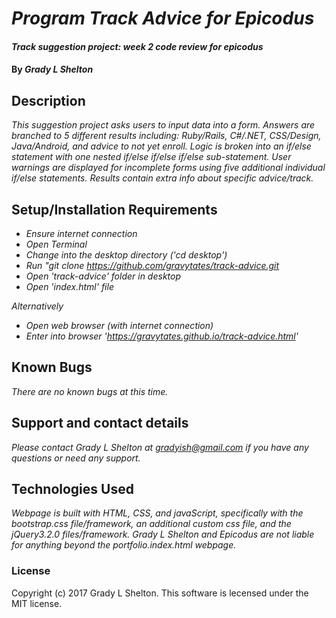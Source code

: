 # _Program Track Advice for Epicodus_

#### _Track suggestion project: week 2 code review for epicodus_

#### By _Grady L Shelton_

## Description

_This suggestion project asks users to input data into a form. Answers are branched to 5 different results including: Ruby/Rails, C#/.NET, CSS/Design, Java/Android, and advice to not yet enroll. Logic is broken into an if/else statement with one nested if/else if/else if/else sub-statement. User warnings are displayed for incomplete forms using five additional individual if/else statements. Results contain extra info about specific advice/track._

## Setup/Installation Requirements

* _Ensure internet connection_
* _Open Terminal_
* _Change into the desktop directory ('cd desktop')_
* _Run "git clone  https://github.com/gravytates/track-advice.git_
* _Open 'track-advice' folder in desktop_
* _Open 'index.html' file_

_Alternatively_

* _Open web browser (with internet connection)_
* _Enter into browser 'https://gravytates.github.io/track-advice.html'_

## Known Bugs

_There are no known bugs at this time._

## Support and contact details

_Please contact Grady L Shelton at gradyish@gmail.com if you have any questions or need any support._

## Technologies Used

_Webpage is built with HTML, CSS, and javaScript, specifically with the bootstrap.css file/framework, an additional custom css file, and the jQuery3.2.0 files/framework. Grady L Shelton and Epicodus are not liable for anything beyond the portfolio.index.html webpage._

### License

Copyright (c) 2017 Grady L Shelton. This software is lecensed under the MIT license.
